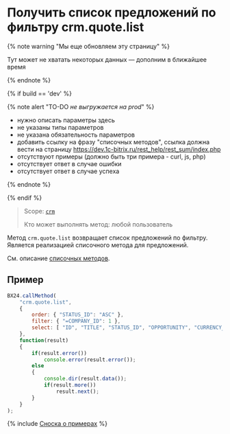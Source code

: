 # Получить список предложений по фильтру crm.quote.list

{% note warning "Мы еще обновляем эту страницу" %}

Тут может не хватать некоторых данных — дополним в ближайшее время

{% endnote %}

{% if build == 'dev' %}

{% note alert "TO-DO _не выгружается на prod_" %}

- нужно описать параметры здесь
- не указаны типы параметров
- не указана обязательность параметров
- добавить ссылку на фразу "списочных методов", ссылка должна вести на страницу https://dev.1c-bitrix.ru/rest_help/rest_sum/index.php
- отсутствуют примеры (должно быть три примера - curl, js, php)
- отсутствует ответ в случае ошибки
- отсутствует ответ в случае успеха

{% endnote %}

{% endif %}

> Scope: [`crm`](../../scopes/permissions.md)
>
> Кто может выполнять метод: любой пользователь

Метод `crm.quote.list` возвращает список предложений по фильтру. Является реализацией списочного метода для предложений.

Cм. описание [списочных методов](.).

## Пример

```javascript
BX24.callMethod(
    "crm.quote.list",
    {
        order: { "STATUS_ID": "ASC" },
        filter: { "=COMPANY_ID": 1 },
        select: [ "ID", "TITLE", "STATUS_ID", "OPPORTUNITY", "CURRENCY_ID" ]
    },
    function(result)
    {
        if(result.error())
            console.error(result.error());
        else
        {
            console.dir(result.data());
            if(result.more())
                result.next();
        }
    }
);
```

{% include [Сноска о примерах](../../../_includes/examples.md) %}